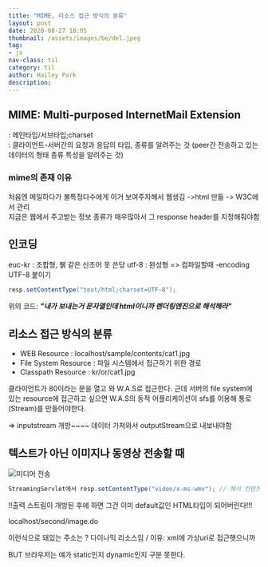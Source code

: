 ```yaml
---
title: "MIME, 리소스 접근 방식의 분류"
layout: post
date: 2020-08-27 18:05
thumbnail: /assets/images/be/del.jpeg
tag:
- js
nav-class: til
category: til
author: Hailey Park
description: 
---
```


## MIME: Multi-purposed InternetMail Extension

: 메인타입/서브타입;charset  
: 클라이언트-서버간의 요청과 응답의 타입, 종류를 알려주는 것 (peer간 전송하고 있는 데이터의 형태 종류 특성을 알려주는 것)  

### mime의 존재 이유

처음엔 메일하다가 불특정다수에게 이거 보여주자해서 웹생김 ->html 만듦 -> W3C에서 관리  
지금은 웹에서 주고받는 정보 종류가 매우많아서 그 response header를 지정해줘야함

## 인코딩

euc-kr  : 조합형, 뷁 같은 신조어 못 쓴당
utf-8 : 완성형
=> 컴파일할때 -encoding UTF-8 붙이기

```java
resp.setContentType("text/html;charset=UTF-8");
```

위의 코드: ***"내가 보내는거 문자열인데 html이니까 렌더링엔진으로 해석해라"***

## 리소스 접근 방식의 분류

- WEB Resource : localhost/sample/contents/cat1.jpg
- File System Resource : 파일 시스템에서 접근하기 위한 경로
- Classpath Resource : kr/or/cat1.jpg

클라이언트가 80이라는 문을 열고 와 W.A.S로 접근한다. 근데 서버의 file system에 있는 resource에 접근하고 싶으면 W.A.S의 동적 어플리케이션이 sfs를 이용해 통로(Stream)를 만들어야한다.

=> inputstream 개방~~~~ 데이터 가져와서 outputStream으로 내보내야함

## 텍스트가 아닌 이미지나 동영상 전송할 때

![미디어 전송](https://img1.daumcdn.net/thumb/R1280x0/?scode=mtistory2&fname=https%3A%2F%2Fblog.kakaocdn.net%2Fdn%2FlL9Pi%2FbtqHvCi4WLM%2FAcb6rerDI38E0B34iX7YJK%2Fimg.png)

```java
StreamingServlet에서 resp.setContentType("video/x-ms-wmv"); // 해서 컨텐츠타입 지정해주기. 
```

!!출력 스트림이 개방된 후에 하면 그건 이미 default값인 HTML타입이 되어버린다!!!

localhost/second/image.do

이런식으로 돼있는 주소는 ? 다이나믹 리소스임 / 이유: xml에 가상uri로 접근햇으니까  

BUT 브라우저는 얘가 static인지 dynamic인지 구분 못한다.
